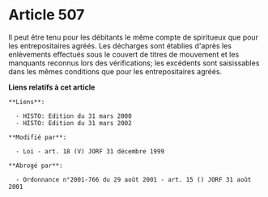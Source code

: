 # Article 507

Il peut être tenu pour les débitants le même compte de spiritueux que pour les entrepositaires agréés. Les décharges sont
établies d'après les enlèvements effectués sous le couvert de titres de mouvement et les manquants reconnus lors des
vérifications; les excédents sont saisissables dans les mêmes conditions que pour les entrepositaires agréés.

**Liens relatifs à cet article**

	**Liens**:

	  - HISTO: Edition du 31 mars 2000
	  - HISTO: Edition du 31 mars 2002

	**Modifié par**:

	  - Loi - art. 18 (V) JORF 31 décembre 1999

	**Abrogé par**:

	  - Ordonnance n°2001-766 du 29 août 2001 - art. 15 () JORF 31 août 2001
